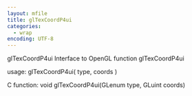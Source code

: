 ```yaml
---
layout: mfile
title: glTexCoordP4ui
categories:
  - wrap
encoding: UTF-8
---
```


glTexCoordP4ui  Interface to OpenGL function glTexCoordP4ui

usage:  glTexCoordP4ui( type, coords )

C function:  void glTexCoordP4ui(GLenum type, GLuint coords)